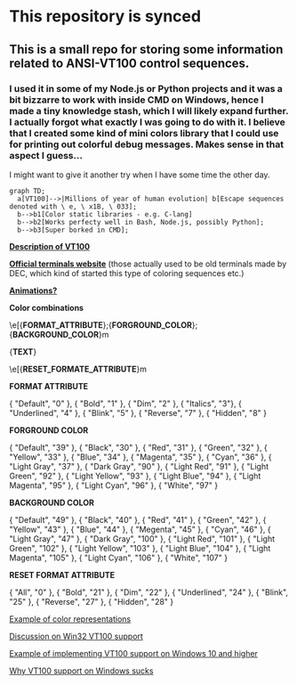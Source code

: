 # This repository is synced

## This is a small repo for storing some information related to ANSI-VT100 control sequences.

### I used it in some of my Node.js or Python projects and it was a bit bizzarre to work with inside CMD on Windows, hence I made a tiny knowledge stash, which I will likely expand further. I actually forgot what exactly I was going to do with it. I believe that I created some kind of mini colors library that I could use for printing out colorful debug messages. Makes sense in that aspect I guess...

I might want to give it another try when I have some time the other day.

```mermaid
graph TD;
  a[VT100]-->|Millions of year of human evolution| b[Escape sequences denoted with \ e, \ x1B, \ 033];
  b-->b1[Color static libraries - e.g. C-lang]
  b-->b2[Works perfecty well in Bash, Node.js, possibly Python];
  b-->b3[Super borked in CMD];
```
[**Description of VT100**](https://misc.flogisoft.com/bash/tip_colors_and_formatting)

[**Official terminals website**](https://vt100.net) (those actually used to be old terminals made by DEC, which kind of started this type of coloring sequences etc.)

[**Animations?**](https://klipkyle.gitlab.io/blog/2017-10-22-vt100-ani.html)

**Color combinations**
>>>
\e[{**FORMAT_ATTRIBUTE**};{**FORGROUND_COLOR**};{**BACKGROUND_COLOR**}m

{**TEXT**}

\e[{**RESET_FORMATE_ATTRIBUTE**}m
>>>

**FORMAT ATTRIBUTE**
>>>
 { "Default", "0" },
 { "Bold", "1" },
 { "Dim", "2" },
 { "Italics", "3"},
 { "Underlined", "4" },
 { "Blink", "5" },
 { "Reverse", "7" },
 { "Hidden", "8" }
>>>
**FORGROUND COLOR**
>>>
 { "Default", "39" },
 { "Black", "30" },
 { "Red", "31" },
 { "Green", "32" },
 { "Yellow", "33" },
 { "Blue", "34" },
 { "Magenta", "35" },
 { "Cyan", "36" },
 { "Light Gray", "37" },
 { "Dark Gray", "90" },
 { "Light Red", "91" },
 { "Light Green", "92" },
 { "Light Yellow", "93" },
 { "Light Blue", "94" },
 { "Light Magenta", "95" },
 { "Light Cyan", "96" },
 { "White", "97" }
>>>
**BACKGROUND COLOR**
>>>
 { "Default", "49" },
 { "Black", "40" },
 { "Red", "41" },
 { "Green", "42" },
 { "Yellow", "43" },
 { "Blue", "44" },
 { "Megenta", "45" },
 { "Cyan", "46" },
 { "Light Gray", "47" },
 { "Dark Gray", "100" },
 { "Light Red", "101" },
 { "Light Green", "102" },
 { "Light Yellow", "103" },
 { "Light Blue", "104" },
 { "Light Magenta", "105" },
 { "Light Cyan", "106" },
 { "White", "107" }
>>>
**RESET FORMAT ATTRIBUTE**
>>>
 { "All", "0" },
 { "Bold", "21" },
 { "Dim", "22" },
 { "Underlined", "24" },
 { "Blink", "25" },
 { "Reverse", "27" },
 { "Hidden", "28" }
>>>
[Example of color representations](https://gist.github.com/Prakasaka/219fe5695beeb4d6311583e79933a009)

[Discussion on Win32 VT100 support](https://stackoverflow.com/questions/16755142/how-to-make-win32-console-recognize-ansi-vt100-escape-sequences)

[Example of implementing VT100 support on Windows 10 and higher](https://solarianprogrammer.com/2019/04/08/c-programming-ansi-escape-codes-windows-macos-linux-terminals/)

[Why VT100 support on Windows sucks](https://stackoverflow.com/questions/51680709/colored-text-output-in-powershell-console-using-ansi-vt100-codes)
